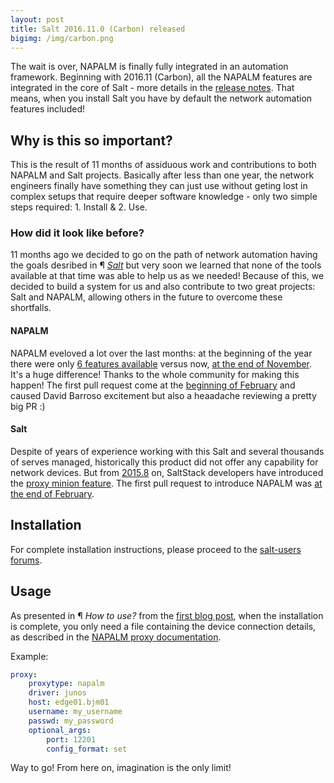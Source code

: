 ```yaml
---
layout: post
title: Salt 2016.11.0 (Carbon) released
bigimg: /img/carbon.png
---
```


The wait is over, NAPALM is finally fully integrated in an automation framework. Beginning with 2016.11 (Carbon), all the NAPALM features are integrated in the core of Salt - more details in the [release notes](). That means, when you install Salt you have by default the network automation features included!

## Why is this so important?

This is the result of 11 months of assiduous work and contributions to both NAPALM and Salt projects. Basically after less than one year, the network engineers finally have something they can just use without geting lost in complex setups that require deeper software knowledge - only two simple steps required: 1. Install & 2. Use.

### How did it look like before?

11 months ago we decided to go on the path of network automation having the goals desribed in &para; [*Salt*](https://mirceaulinic.net/2016-11-17-network-orchestration-with-salt-and-napalm/) but very soon we learned that none of the tools available at that time was able to help us as we needed! Because of this, we decided to build a system for us and also contribute to two great projects: Salt and NAPALM, allowing others in the future to overcome these shortfalls.

#### NAPALM

NAPALM eveloved a lot over the last months: at the beginning of the year there were only [6 features available](https://github.com/napalm-automation/napalm/blob/f89d489f223a049db513aed69c3d000cec062b5c/docs/support/index.rst#getters-support-matrix) versus now, [at the end of November](https://github.com/napalm-automation/napalm/blob/4cf701a53ab166317d3b8a635392b9314c6b23d1/docs/support/index.rst#getters-support-matrix). It's a huge difference! Thanks to the whole community for making this happen! The first pull request come at the [beginning of February](https://github.com/napalm-automation/napalm/pull/154) and caused David Barroso excitement but also a heaadache reviewing a pretty big PR :)

#### Salt

Despite of years of experience working with this Salt and several thousands of serves managed, historically this product did not offer any capability for network devices. But from  [2015.8](https://docs.saltstack.com/en/latest/topics/releases/2015.8.0.html#proxy-minion-enhancements) on, SaltStack developers have introduced the [proxy minion feature](https://docs.saltstack.com/en/latest/topics/proxyminion/index.html). The first pull request to introduce NAPALM was [at the end of February](https://github.com/saltstack/salt/pull/31431).

## Installation

For complete installation instructions, please proceed to the [salt-users forums](https://groups.google.com/forum/#!msg/salt-users/4Fvl_yonJ9Y/8x4qrk9wAwAJ).

## Usage

As presented in &para; *How to use?* from the [first blog post](https://mirceaulinic.net/2016-11-17-network-orchestration-with-salt-and-napalm/), when the installation is complete, you only need a file containing the device connection details, as described in the [NAPALM proxy documentation](https://docs.saltstack.com/en/develop/ref/proxy/all/salt.proxy.napalm.html).

Example:

```yaml
proxy:
    proxytype: napalm
    driver: junos
    host: edge01.bjm01
    username: my_username
    passwd: my_password
    optional_args:
        port: 12201
        config_format: set
```

Way to go! From here on, imagination is the only limit!
